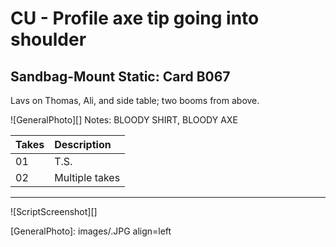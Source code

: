 # CU - Profile axe tip going into shoulder

## Sandbag-Mount Static: Card B067

Lavs on Thomas, Ali, and side table; two booms from above.

![GeneralPhoto][]
Notes: BLOODY SHIRT, BLOODY AXE

| Takes | Description |
|:---|:----|
| 01 | T.S. |
| 02 | Multiple takes |

----

![ScriptScreenshot][]


[GeneralPhoto]:  images/.JPG align=left

